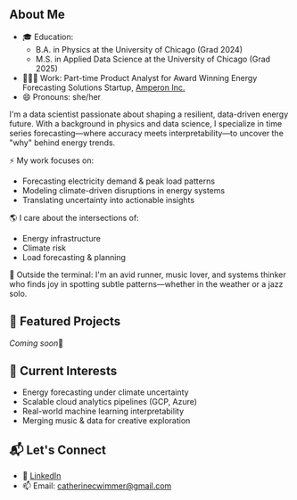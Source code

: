 ## About Me
- 🎓 Education:
  - B.A. in Physics at the University of Chicago (Grad 2024)
  - M.S. in Applied Data Science at the University of Chicago (Grad 2025)
- 👩🏻‍💼 Work: Part-time Product Analyst for Award Winning Energy Forecasting Solutions Startup, [Amperon Inc.](https://www.amperon.co/)
- 😄 Pronouns: she/her

I'm a data scientist passionate about shaping a resilient, data-driven energy future. With a background in physics and data science, I specialize in time series forecasting—where accuracy meets interpretability—to uncover the "why" behind energy trends.

⚡ My work focuses on:
- Forecasting electricity demand & peak load patterns
- Modeling climate-driven disruptions in energy systems
- Translating uncertainty into actionable insights

🌎 I care about the intersections of:
- Energy infrastructure
- Climate risk
- Load forecasting & planning

🎵 Outside the terminal:
I'm an avid runner, music lover, and systems thinker who finds joy in spotting subtle patterns—whether in the weather or a jazz solo.

## 📂 Featured Projects
_Coming soon_🙉

## 🧠 Current Interests

- Energy forecasting under climate uncertainty
- Scalable cloud analytics pipelines (GCP, Azure)
- Real-world machine learning interpretability
- Merging music & data for creative exploration

## 📬 Let's Connect

- 💼 [LinkedIn](https://www.linkedin.com/in/catherine-wimmer/)
- 📫 Email: catherinecwimmer@gmail.com

<!--
**ccwimmer29/ccwimmer29** is a ✨ _special_ ✨ repository because its `README.md` (this file) appears on your GitHub profile.

| Project | Summary | Tech & Skills |
|--------|---------|---------------|
| 🔋 **Climate-Driven Load Forecasting** | Forecasted electricity demand incorporating temperature volatility and climate risk scenarios | Python, SARIMA, scikit-learn, pandas, Plotly |
| 🌡️ **Temperature Debiasing Model** | Corrected systematic prediction errors in weather-based forecasts, improving downstream energy models | Time series, statsmodels, SARIMAX, XGBoost |
| 📊 **FERC EQR Data Pipeline** | Cleaned and visualized wholesale electricity transactions to support utility sales targeting | BigQuery, SQL, Dataproc, GCP, Tableau |
| 🎧 **Data Sonification of Weather** | Translated real-time weather data into MIDI notes to explore harmony in natural systems | Python, MIDIUtil, APIs, Streaming |
| 🏃‍♀️ **Running + Weather Dashboard** | Correlated race performance and weather conditions to analyze climate impact on endurance | Streamlit, pandas, matplotlib |

Here are some ideas to get you started:

- 🔭 I’m currently working on a portfolio of projects to showcase my coding skills and passions
- 🌱 I’m currently learning how to forecast energy demand and socioeconomic impacts of climate change
- 💬 Ask me about running or music (specifically EDM and house)
- 📫 How to reach me: catherinecwimmer@gmail.com
- 😄 Pronouns: she/her
- ⚡ Fun fact: I am currently learning how to design synthesizers on MAX/MSP software
-->
